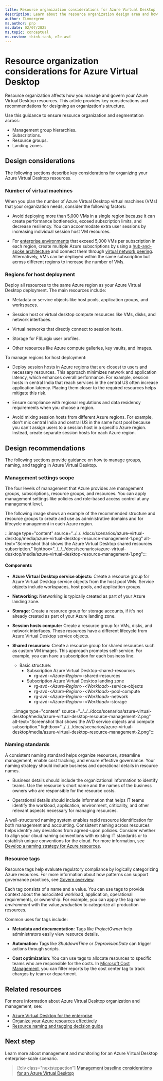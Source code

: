 ```yaml
---
title: Resource organization considerations for Azure Virtual Desktop
description: Learn about the resource organization design area and how to apply it to your Azure Virtual Desktop implementation effectively.
author: Zimmergren
ms.author: pnp
ms.date: 02/07/2025
ms.topic: conceptual
ms.custom: think-tank, e2e-avd
---
```


# Resource organization considerations for Azure Virtual Desktop

Resource organization affects how you manage and govern your Azure Virtual Desktop resources. This article provides key considerations and recommendations for designing an organization's structure.

Use this guidance to ensure resource organization and segmentation across:

- Management group hierarchies.
- Subscriptions.
- Resource groups.
- Landing zones.

## Design considerations

The following sections describe key considerations for organizing your Azure Virtual Desktop resources.

### Number of virtual machines

When you plan the number of Azure Virtual Desktop virtual machines (VMs) that your organization needs, consider the following factors:

- Avoid deploying more than 5,000 VMs in a single region because it can create performance bottlenecks, exceed subscription limits, and decrease resiliency. You can accommodate extra user sessions by increasing individual session host VM resources.

- For [enterprise environments](/azure/architecture/example-scenario/azure-virtual-desktop/azure-virtual-desktop) that exceed 5,000 VMs per subscription in each region, create multiple Azure subscriptions by using a [hub-and-spoke architecture](/azure/architecture/networking/architecture/hub-spoke) and connect them through [virtual network peering](/azure/virtual-network/virtual-network-peering-overview). Alternatively, VMs can be deployed within the same subscription but across different regions to increase the number of VMs.

### Regions for host deployment

Deploy all resources to the same Azure region as your Azure Virtual Desktop deployment. The main resources include:

- Metadata or service objects like host pools, application groups, and workspaces.

- Session host or virtual desktop compute resources like VMs, disks, and network interfaces.

- Virtual networks that directly connect to session hosts.

- Storage for FSLogix user profiles.

- Other resources like Azure compute galleries, key vaults, and images.

To manage regions for host deployment:

- Deploy session hosts in Azure regions that are closest to users and necessary resources. This approach minimizes network and application latency, which enhances overall performance. For example, session hosts in central India that reach services in the central US often increase application latency. Placing them closer to the required resources helps mitigate this risk.

- Ensure compliance with regional regulations and data residency requirements when you choose a region.

- Avoid mixing session hosts from different Azure regions. For example, don't mix central India and central US in the same host pool because you can't assign users to a session host in a specific Azure region. Instead, create separate session hosts for each Azure region.

## Design recommendations

The following sections provide guidance on how to manage groups, naming, and tagging in Azure Virtual Desktop.

### Management settings scope

The four levels of management that Azure provides are management groups, subscriptions, resource groups, and resources. You can apply management settings like policies and role-based access control at any management level.

The following image shows an example of the recommended structure and resource groups to create and use as administrative domains and for lifecycle management in each Azure region.

:::image type="content" source="../../../docs/scenarios/azure-virtual-desktop/media/azure-virtual-desktop-resource-management-1.png" alt-text="Screenshot that shows the Azure Virtual Desktop shared resources subscription." lightbox="../../../docs/scenarios/azure-virtual-desktop/media/azure-virtual-desktop-resource-management-1.png":::

#### Components

- **Azure Virtual Desktop service objects:** Create a resource group for Azure Virtual Desktop service objects from the host pool VMs. Service objects include workspaces, host pools, and application groups.

- **Networking:** Networking is typically created as part of your Azure landing zone.

- **Storage:** Create a resource group for storage accounts, if it's not already created as part of your Azure landing zone.

- **Session hosts compute:** Create a resource group for VMs, disks, and network interfaces. These resources have a different lifecycle from Azure Virtual Desktop service objects.

- **Shared resources:** Create a resource group for shared resources such as custom VM images. This approach promotes self-service. For example, you can have a subscription for each business line.

  - Basic structure:
    - Subscription Azure Virtual Desktop-shared-resources
      - rg-avd-<_Azure-Region_>-shared-resources
    - Subscription Azure Virtual Desktop landing zone
      - rg-avd-<_Azure-Region_>-<_Workload_>-service-objects
      - rg-avd-<_Azure-Region_>-<_Workload_>-pool-compute
      - rg-avd-<_Azure-Region_>-<_Workload_>-network
      - rg-avd-<_Azure-Region_>-<_Workload_>-storage

  :::image type="content" source="../../../docs/scenarios/azure-virtual-desktop/media/azure-virtual-desktop-resource-management-2.png" alt-text="Screenshot that shows the AVD service objects and compute subscription." lightbox="../../../docs/scenarios/azure-virtual-desktop/media/azure-virtual-desktop-resource-management-2.png":::

### Naming standards

A consistent naming standard helps organize resources, streamline management, enable cost tracking, and ensure effective governance. Your naming strategy should include business and operational details in resource names.

- Business details should include the organizational information to identify teams. Use the resource's short name and the names of the business owners who are responsible for the resource costs.

- Operational details should include information that helps IT teams identify the workload, application, environment, criticality, and other relevant aspects necessary for managing resources.

A well-structured naming system enables rapid resource identification for both management and accounting. Consistent naming across resources helps identify any deviations from agreed-upon policies. Consider whether to align your cloud naming conventions with existing IT standards or to establish unique conventions for the cloud. For more information, see [Develop a naming strategy for Azure resources](/azure/cloud-adoption-framework/ready/azure-best-practices/naming-and-tagging).

### Resource tags

Resource tags help evaluate regulatory compliance by logically categorizing Azure resources. For more information about how patterns can support governance practices, see [Govern overview](../../govern/guides/complex/prescriptive-guidance.md#resource-tagging).

Each tag consists of a name and a value. You can use tags to provide context about the associated workload, application, operational requirements, or ownership. For example, you can apply the tag name _environment_ with the value _production_ to categorize all production resources.

Common uses for tags include:

- **Metadata and documentation:** Tags like _ProjectOwner_ help administrators easily view resource details.

- **Automation:** Tags like _ShutdownTime_ or _DeprovisionDate_ can trigger actions through scripts.

- **Cost optimization:** You can use tags to allocate resources to specific teams who are responsible for the costs. In [Microsoft Cost Management](/azure/cost-management-billing/), you can filter reports by the cost center tag to track charges by team or department.

## Related resources

For more information about Azure Virtual Desktop organization and management, see:

- [Azure Virtual Desktop for the enterprise](/azure/architecture/example-scenario/azure-virtual-desktop/azure-virtual-desktop#azure-limitations)
- [Organize your Azure resources effectively](../../ready/azure-setup-guide/organize-resources.md)
- [Resource naming and tagging decision guide](../../ready/azure-best-practices/resource-naming-and-tagging-decision-guide.md)

## Next step

Learn more about management and monitoring for an Azure Virtual Desktop enterprise-scale scenario.

> [!div class="nextstepaction"]
> [Management baseline considerations for an Azure Virtual Desktop](./eslz-management-and-monitoring.md)
